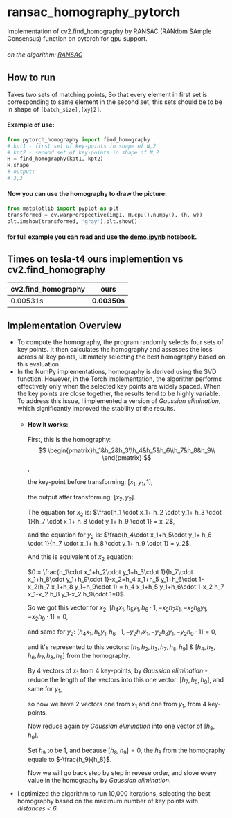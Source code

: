 # ransac_homography_pytorch
Implementation of cv2.find_homography by RANSAC (RANdom SAmple Consensus) function on pytorch for gpu support. 
###### on the algorithm: [RANSAC](https://en.wikipedia.org/wiki/Random_sample_consensus)

## How to run
Takes two sets of matching points, So that every element in first set is corresponding to same element in the second set, this sets should be to be in shape of ```[batch_size],[xy|2]```.

#### Example of use:
```python
from pytorch_homography import find_homography
# kpt1 - first set of key-points in shape of N,2
# kpt2 - second set of key-points in shape of N,2
H = find_homography(kpt1, kpt2)
H.shape
# output:
# 3,3
```
#### Now you can use the homography to draw the picture:
```python
from matplotlib import pyplot as plt
transformed = cv.warpPerspective(img1, H.cpu().numpy(), (h, w))
plt.imshow(transformed, 'gray'),plt.show()
```
#### for full example you can read and use the [demo.ipynb](/demo.ipynb) notebook.
## Times on tesla-t4 ours implemention vs cv2.find_homography
| cv2.find_homography    | ours |
| -------- | ------- |
| 0.00531s  | **0.00350s**    |
## Implementation Overview
- To compute the homography, the program randomly selects four sets of key points. It then calculates the homography and assesses the loss across all key points, ultimately selecting the best homography based on this evaluation.
- In the NumPy implementations, homography is derived using the SVD function. However, in the Torch implementation, the algorithm performs effectively only when the selected key points are widely spaced. When the key points are close together, the results tend to be highly variable. To address this issue, I implemented a version of *Gaussian elimination*, which significantly improved the stability of the results.
    - #### How it works:
        First, this is the homography:
        $$
        \begin{pmatrix}h_1&h_2&h_3\\h_4&h_5&h_6\\h_7&h_8&h_9\\ \end{pmatrix}
        $$,

        the key-point before transforming: $[x_1,y_1,1]$,

        the output after transforming: $[x_2,y_2]$.

        The equation for $x_2$ is: 
        $\frac{h_1 \cdot x_1+ h_2 \cdot y_1+ h_3 \cdot 1}{h_7 \cdot x_1+ h_8 \cdot y_1+ h_9 \cdot 1} = x_2$,

        and the equation for $y_2$ is:
        $\frac{h_4\cdot x_1+h_5\cdot y_1+ h_6 \cdot 1}{h_7 \cdot x_1+ h_8 \cdot y_1+ h_9 \cdot 1} = y_2$.

        And this is equivalent of $x_2$ equation:

        $0 = \frac{h_1\cdot x_1+h_2\cdot y_1+h_3\cdot 1}{h_7\cdot x_1+h_8\cdot y_1+h_9\cdot 1}-x_2=h_4 x_1+h_5 y_1+h_6\cdot 1-x_2(h_7 x_1+h_8 y_1+h_9\cdot 1) = h_4 x_1+h_5 y_1+h_6\cdot 1-x_2 h_7 x_1-x_2 h_8 y_1-x_2 h_9\cdot 1=0$.

        So we got this vector for $x_2$: $[h_4 x_1, h_5 y_1, h_6 \cdot 1, -x_2 h_7 x_1, -x_2 h_8 y_1, -x_2 h_9 \cdot 1]=0$,

        and same for $y_2$: $[h_4 x_1, h_5 y_1, h_6 \cdot 1, -y_2 h_7 x_1, -y_2 h_8 y_1, -y_2 h_9 \cdot 1]=0$,

        and it's represented to this vectors: $[h_1,h_2,h_3,h_7,h_8,h_9]$ & $[h_4,h_5,h_6,h_7,h_8,h_9]$ from the homography.

        By 4 vectors of $x_1$ from 4 key-points, by *Gaussian elimination* - reduce the length of the vectors into this one vector: $[h_7,  h_8,h_9]$, and same for $y_1$,

        so now we have 2 vectors one from $x_1$ and one from $y_1$, from 4 key-points.

        Now reduce again by *Gaussian elimination* into one vector of $[h_8,h_9]$.

        Set $h_9$ to be $1$, and because $[h_8,h_9] = 0$, the $h_8$ from the homography equale to $-\frac{h_9}{h_8}$.

        Now we will go back step by step in revese order, and slove every value in the homography by *Gaussian elimination*.
- I optimized the algorithm to run 10,000 iterations, selecting the best homography based on the maximum number of key points with *distances < 6*.
